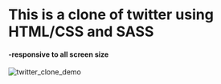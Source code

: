# This is a clone of twitter using HTML/CSS and SASS
  #### -responsive to all screen size	
  ![twitter_clone_demo](https://user-images.githubusercontent.com/48497693/134022278-681e81a3-3610-4f78-89e8-a5ca9f281ab2.gif)

